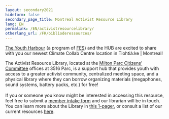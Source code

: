 ```yaml
---
layout: secondary2021
hideform: false
secondary_page_title: Montreal Activist Resource Library
lang: EN
permalink: /EN/activistresourcelibrary/
otherlang_url: /FR/biblioderessources/
---
```

<!--StartFragment-->

[The Youth Harbour](https://www.theyouthharbour.org/) (a program of [FES](https://www.fesplanet.org/)) and the HUB [](https://www.lehub.ca/en/)are excited to share with you our newest Climate Collab Centre location in Tiohtià:ke | Montreal!

The Activist Resource Library, located at the [Milton Parc Citizens’ Committee](https://ccmp-mpcc.com/en/home/) offices at 3516 Parc, is a support hub that provides youth with access to a greater activist community, centralized meeting space, and a physical library where they can borrow organizing materials (megaphones, sound systems, battery packs, etc.) for free! \
\
If you or someone you know might be interested in accessing this resource, feel free to submit a [member intake form](https://cryptpad.fr/form/#/2/form/view/v3bqAAYKdLUW-6EucYWDg5i2zPS1akelj1PuWnUQvKA/) and our librarian will be in touch. You can learn more about the Library in [this 1-pager](https://drive.google.com/file/d/10zrc7wr-o1YMTcfqsRoYSA-roMw9gj0p/view), or consult a list of our current resources [here](https://bit.ly/resourcesARL). 

<!--EndFragment-->